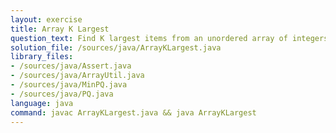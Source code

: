 ```yaml
---
layout: exercise
title: Array K Largest
question_text: Find K largest items from an unordered array of integers
solution_file: /sources/java/ArrayKLargest.java
library_files:
- /sources/java/Assert.java
- /sources/java/ArrayUtil.java
- /sources/java/MinPQ.java
- /sources/java/PQ.java
language: java
command: javac ArrayKLargest.java && java ArrayKLargest
---
```

